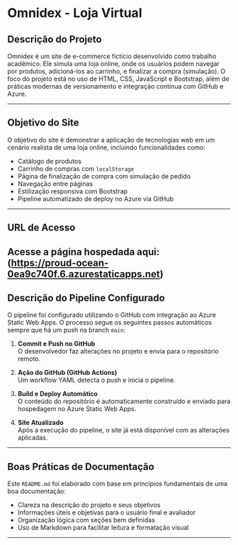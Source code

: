 # Omnidex - Loja Virtual

## Descrição do Projeto

Omnidex é um site de e-commerce fictício desenvolvido como trabalho acadêmico. Ele simula uma loja online, onde os usuários podem navegar por produtos, adicioná-los ao carrinho, e finalizar a compra (simulação). O foco do projeto está no uso de HTML, CSS, JavaScript e Bootstrap, além de práticas modernas de versionamento e integração contínua com GitHub e Azure.

---

## Objetivo do Site

O objetivo do site é demonstrar a aplicação de tecnologias web em um cenário realista de uma loja online, incluindo funcionalidades como:

- Catálogo de produtos
- Carrinho de compras com `localStorage`
- Página de finalização de compra com simulação de pedido
- Navegação entre páginas
- Estilização responsiva com Bootstrap
- Pipeline automatizado de deploy no Azure via GitHub

---

## URL de Acesso

Acesse a página hospedada aqui:  
(https://proud-ocean-0ea9c740f.6.azurestaticapps.net)
---
## Descrição do Pipeline Configurado

O pipeline foi configurado utilizando o GitHub com integração ao Azure Static Web Apps. O processo segue os seguintes passos automáticos sempre que há um push na branch `main`:

1. **Commit e Push no GitHub**  
   O desenvolvedor faz alterações no projeto e envia para o repositório remoto.

2. **Ação do GitHub (GitHub Actions)**  
   Um workflow YAML detecta o push e inicia o pipeline.

3. **Build e Deploy Automático**  
   O conteúdo do repositório é automaticamente construído e enviado para hospedagem no Azure Static Web Apps.

4. **Site Atualizado**  
   Após a execução do pipeline, o site já está disponível com as alterações aplicadas.

---

## Boas Práticas de Documentação

Este `README.md` foi elaborado com base em princípios fundamentais de uma boa documentação:

- Clareza na descrição do projeto e seus objetivos  
- Informações úteis e objetivas para o usuário final e avaliador  
- Organização lógica com seções bem definidas  
- Uso de Markdown para facilitar leitura e formatação visual
---
